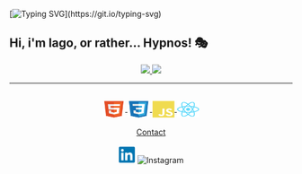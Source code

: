 [![Typing SVG](https://readme-typing-svg.demolab.com?font=&size=28&pause=1000&color=5000F7&width=435&height=70&lines=Hey%2C+welcome+to+my+profile!)](https://git.io/typing-svg) 
## Hi, i'm Iago, or rather... Hypnos! 🎭
<div align="center">
   <a href="https://github.com/HipnosM">
    <img height="180em" src="https://github-readme-stats.vercel.app/api?username=HipnosM&theme=radical&show_icons=true&hide_border=false&count_private=true"/>
    <img height="180em" src="https://github-readme-stats.vercel.app/api/top-langs/?username=HipnosM&layout=compact&langs_count=6&theme=radical"/>
</div>

<hr>
<div style="display: inline_block" align="center"><br>
  <img align="center" alt="HTML" height="30" width="40" src="https://raw.githubusercontent.com/devicons/devicon/master/icons/html5/html5-original.svg">
  <img align="center" alt="CSS" height="30" width="40" src="https://raw.githubusercontent.com/devicons/devicon/master/icons/css3/css3-original.svg">
  <img align="center" alt="Js" height="30" width="40" src="https://raw.githubusercontent.com/devicons/devicon/master/icons/javascript/javascript-plain.svg">
  <img align="center" alt="react" height="30" width="40" src="https://github.com/devicons/devicon/blob/master/icons/react/react-original.svg">
</div>
<br>

<div align="center">
  Contact<br><br>
  <a href="https://www.linkedin.com/in/iago-hipnos/" target="_blank" style="text-decoration: none;">
    <img src="https://github.com/devicons/devicon/blob/master/icons/linkedin/linkedin-original.svg" alt="LinkedIn" width="30px" />
  </a>
  <a href="https://www.instagram.com/iago.draws/" target="_blank" style="text-decoration: none;">
    <img src="http://plone.ufpb.br/dcs/contents/imagens/instagram-logo.png/@@images/image.png" alt="Instagram" width="30px" />
  </a>
</div>


